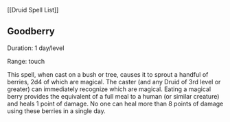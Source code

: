[[Druid Spell List]]

## Goodberry    

Duration: 1 day/level

Range: touch

This spell, when cast on a bush or tree, causes it to sprout a handful of berries, 2d4 of which are magical. The caster (and any Druid of 3rd level or greater) can immediately recognize which are magical. Eating a magical berry provides the equivalent of a full meal to a human (or similar creature) and heals 1 point of damage. No one can heal more than 8 points of damage using these berries in a single day.